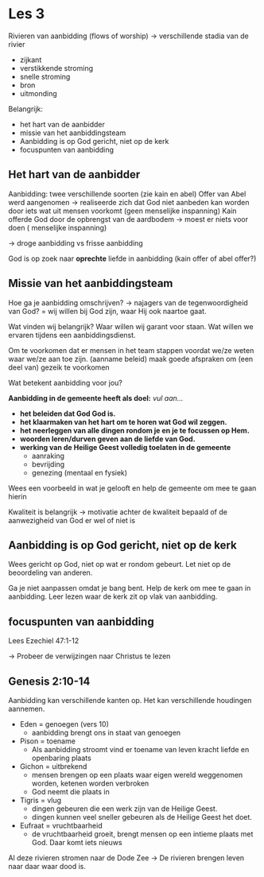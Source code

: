 # Les 3

Rivieren van aanbidding (flows of worship) -> verschillende stadia van de rivier

- zijkant
- verstikkende stroming
- snelle stroming
- bron
- uitmonding

Belangrijk:

- het hart van de aanbidder
- missie van het aanbiddingsteam
- Aanbidding is op God gericht, niet op de kerk
- focuspunten van aanbidding

## Het hart van de aanbidder

Aanbidding: twee verschillende soorten (zie kain en abel)
Offer van Abel werd aangenomen -> realiseerde zich dat God niet aanbeden kan worden door iets wat uit mensen voorkomt (geen menselijke inspanning)
Kain offerde God door de opbrengst van de aardbodem -> moest er niets voor doen ( menselijke inspanning)

-> droge aanbidding vs frisse aanbidding

God is op zoek naar **oprechte** liefde in aanbidding (kain offer of abel offer?)

## Missie van het aanbiddingsteam

Hoe ga je aanbidding omschrijven? -> najagers van de tegenwoordigheid van God?
= wij willen bij God zijn, waar Hij ook naartoe gaat.

Wat vinden wij belangrijk? Waar willen wij garant voor staan. Wat willen we ervaren tijdens een aanbiddingsdienst.

Om te voorkomen dat er mensen in het team stappen voordat we/ze weten waar we/ze aan toe zijn. (aanname beleid)
maak goede afspraken om (een deel van) gezeik te voorkomen

Wat betekent aanbidding voor jou?

**Aanbidding in de gemeente heeft als doel:** *vul aan...*

- **het beleiden dat God God is.**
- **het klaarmaken van het hart om te horen wat God wil zeggen.**
- **het neerleggen van alle dingen rondom je en je te focussen op Hem.**
- **woorden leren/durven geven aan de liefde van God.**
- **werking van de Heilige Geest volledig toelaten in de gemeente**
  - aanraking
  - bevrijding
  - genezing (mentaal en fysiek)

Wees een voorbeeld in wat je gelooft en help de gemeente om mee te gaan hierin

Kwaliteit is belangrijk -> motivatie achter de kwaliteit bepaald of de aanwezigheid van God er wel of niet is

## Aanbidding is op God gericht, niet op de kerk

Wees gericht op God, niet op wat er rondom gebeurt. Let niet op de beoordeling van anderen.

Ga je niet aanpassen omdat je bang bent. Help de kerk om mee te gaan in aanbidding. Leer lezen waar de kerk zit op vlak van aanbidding.

## focuspunten van aanbidding

Lees Ezechiel 47:1-12

-> Probeer de verwijzingen naar Christus te lezen

## Genesis 2:10-14

Aanbidding kan verschillende kanten op. Het kan verschillende houdingen aannemen.

- Eden = genoegen (vers 10)
  - aanbidding brengt ons in staat van genoegen
- Pison = toename
  - Als aanbidding stroomt vind er toename van leven kracht liefde en openbaring plaats
- Gichon = uitbrekend
  - mensen brengen op een plaats waar eigen wereld weggenomen worden, ketenen worden verbroken
  - God neemt die plaats in
- Tigris = vlug
  - dingen gebeuren die een werk zijn van de Heilige Geest.
  - dingen kunnen veel sneller gebeuren als de Heilige Geest het doet.
- Eufraat = vruchtbaarheid
  - de vruchtbaarheid groeit, brengt mensen op een intieme plaats met God. Daar komt iets nieuws

Al deze rivieren stromen naar de Dode Zee -> De rivieren brengen leven naar daar waar dood is.
